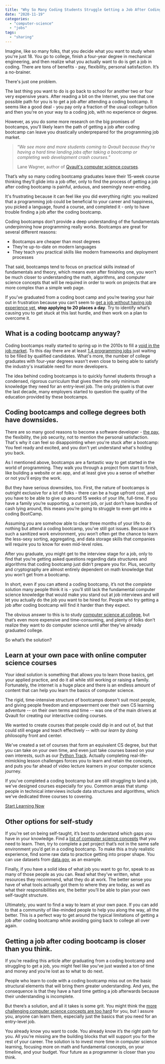 ```yaml
---
title: "Why So Many Coding Students Struggle Getting a Job After Coding Bootcamp"
date: "2020-11-19"
categories: 
  - "computer-science"
  - "jobs"
tags: 
  - "sharing"
---
```


Imagine, like so many folks, that you decide what you want to study when you're just 18. You go to college, finish a four-year degree in mechanical engineering, and then realize what you actually want to do is get a job in coding. There are tons of benefits - pay, flexibility, personal satisfaction. It’s a no-brainer.

There's just one problem.

The last thing you want to do is go back to school for another two or four very expensive years. After reading a bit on the Internet, you see that one possible path for you is to get a job after attending a coding bootcamp. It seems like a good deal - you pay only a fraction of the usual college tuition and then you're on your way to a coding job, with no experience or degree.

However, as you do some more research on the big promises of bootcamps, you'll likely learn the path of getting a job after coding bootcamp can leave you drastically underprepared for the programming job market.

> “_We see more and more students coming to Qvault because they're having a hard time landing jobs after taking a bootcamp or completing web development crash courses._”
> 
> Lane Wagner, author of [Qvault's computer science courses](https://qvault.io/).

That’s why so many coding bootcamp graduates leave their 15-week course thinking they’ll glide into a job offer, only to find the process of getting a job after coding bootcamp is painful, arduous, and seemingly never-ending.

It's frustrating because it can feel like you did everything right: you realized that a programming job could be beneficial to your career and happiness, you picked a language, found a course, and completed it - only to have trouble finding a job after the coding bootcamp.

Coding bootcamps don’t provide a deep understanding of the fundamentals underpinning how programming really works. Bootcamps are great for several different reasons:

- Bootcamps are cheaper than most degrees
- They’re up-to-date on modern languages
- They teach you practical skills like modern frameworks and deployment processes

That said, bootcamps tend to focus on practical skills instead of fundamentals and theory, which means even after finishing one, you won't be much closer to understanding the math, algorithms, and computer science concepts that will be required in order to work on projects that are more complex than a simple web page.

If you’ve graduated from a coding boot camp and you’re tearing your hair out in frustration because you can’t seem to [get a job without having job experience yet](https://qvault.io/jobs/get-a-programming-job-with-no-experience/), **stop applying to 20 places a day**. Try to identify what’s causing you to get stuck at this last hurdle, and then work on a plan to overcome it.

## What is a coding bootcamp anyway?

Coding bootcamps really started to spring up in the 2010s to fill a [void in the job market](https://qvault.io/jobs/whats-the-job-outlook-for-computer-science-students/). To this day there are at least [1.4 programming jobs](https://www.daxx.com/blog/development-trends/software-developer-shortage-us) just waiting to be filled by qualified candidates. What's more, the number of college graduates with four-year degrees wasn't even close to being able to satisfy the industry's insatiable need for more developers.

The idea behind coding bootcamps is to quickly funnel students through a condensed, rigorous curriculum that gives them the only minimum knowledge they need for an entry-level job. The only problem is that over the last decade, many employers started to question the quality of the education provided by these bootcamps.

## Coding bootcamps and college degrees both have downsides.

There are so many good reasons to become a software developer - [the pay](https://qvault.io/misc/how-much-do-software-engineers-make), the flexibility, the job security, not to mention the personal satisfaction. That's why it can feel so disappointing when you're stuck after a bootcamp: You feel ready and excited, and you don't yet understand what's holding you back.

As I mentioned above, bootcamps are a fantastic way to get started in the world of programming. They walk you through a project from start to finish, like building a website or an app, and at least give you a sense of whether or not you'll enjoy the work.

But they have serious downsides, too. First, the nature of bootcamps is outright exclusive for a lot of folks - there can be a huge upfront cost, and you have to be able to give up around 15 weeks of your life, full-time. If you have a family you’re supporting, a current job, or just don’t have bundles of cash lying around, this means you’re going to struggle to even get into a coding BootCamp.

Assuming you are somehow able to clear three months of your life to do nothing but attend a coding bootcamp, you’ve still got issues. Because it’s such a sanitized work environment, you won’t often get the chance to learn the less-sexy sorting, aggregating, and data storage skills that companies will require you to know for even mid-level roles.

After you graduate, you might get to the interview stage for a job, only to find that you’re getting asked questions regarding data structures and algorithms that coding bootcamp just didn’t prepare you for. Plus, security and cryptography are almost entirely dependent on math knowledge that you won’t get from a bootcamp.

In short, even if you can attend a coding bootcamp, it’s not the _complete_ solution many people think it is - you’ll still lack the fundamental computer science knowledge that would make you stand out at job interviews and will let you actually do the job you want to be hired for. People who try getting a job after coding bootcamp will find it harder than they expect.

The obvious answer to this is to study [computer science at college](https://qvault.io/computer-science/compsci-certificate-vs-degree/), but that’s even more expensive and time-consuming, and plenty of folks don’t realize they want to do computer science until after they’ve already graduated college. 

So what’s the solution?

## Learn at your own pace with online computer science courses

Your ideal solution is something that allows you to learn those basics, get your applied practice, and do it all while still working or raising a family. Fortunately, the internet is a huge place and there is an endless amount of content that can help you learn the basics of computer science.

The rigid, time-intensive structure of bootcamps doesn't suit most people, and giving people freedom and empowerment over their own CS learning adventure -- on their own terms and time -- was one of the main drivers at Qvault for creating our interactive coding courses.

We wanted to create courses that people could dip in and out of, but that could still engage and teach effectively -- with our _learn by doing_ philosophy front and center.

We've created a set of courses that form an equivalent CS degree, but that you can take on your own time, and even just take courses based on your own interests, such as our [Python Track](https://qvault.io/learn-python-course/). Actually completing real-life-mimicking lesson challenges forces you to learn and retain the concepts, and puts you far ahead of video lecture learners in your computer science journey.

If you've completed a coding bootcamp but are still struggling to land a job, we've designed courses especially for you. Common areas that stump people in technical interviews include data structures and algorithms, which we've dedicated three courses to covering.

[Start Learning Now](https://app.qvault.io/dashboard/courses)

## Other options for self-study

If you're set on being self-taught, it’s best to understand which gaps you have in your knowledge. Find a [list of computer science concepts](https://qvault.io/computer-science/comprehensive-guide-to-learn-computer-science-online/) that you need to learn. Then, try to complete a pet project that’s not in the same safe environment you’d get in a coding bootcamp. To make this a truly realistic experience, find some raw data to practice getting into proper shape. You can use datasets from [data.gov](https://catalog.data.gov/dataset), as an example.

Finally, if you have a solid idea of what job you want to go for, speak to as many of those people as you can. Read what they’ve written, what resources they recommend, what they do at work. The better sense you have of what tools actually got them to where they are today, as well as what their responsibilities are, the better you’ll be able to plan your own self-taught structure.

Ultimately, you want to find a way to learn at your own pace. If you can add to that a community of like-minded people to help you along the way, all the better. This is a perfect way to get around the typical limitations of getting a job after coding bootcamp while avoiding going back to college all over again.

## Getting a job after coding bootcamp is closer than you think.

If you’re reading this article after graduating from a coding bootcamp and struggling to get a job, you might feel like you’ve just wasted a ton of time and money and you’re lost as to what to do next.

People who learn to code with a coding bootcamp miss out on the basic structural elements that will bring them greater understanding. And yes, the consequence is that they have a hard time getting a job afterwards because their understanding is incomplete.

But there’s a solution, and all it takes is some grit. You might think the [more challenging computer science concepts are too hard](https://qvault.io/computer-science/is-computer-science-hard/) for you, but I assure you, anyone can learn them, especially just the basics that you need for an entry-level job.

You already know you want to code. You already know it’s the right path for you. All you’re missing are the building blocks that will support you for the rest of your career. The solution is to invest more time in computer science learning, focusing more on math and fundamental concepts, on your timeline, and your budget. Your future as a programmer is closer than you think.
